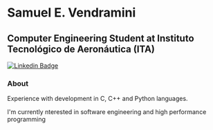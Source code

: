 # Samuel E. Vendramini
## Computer Engineering Student at Instituto Tecnológico de Aeronáutica (ITA)

[![Linkedin Badge](https://img.shields.io/badge/-LinkedIn-blue?style=flat-square&logo=Linkedin&logoColor=white&link=LINK_LINKEDIN)](LINK_LINKEDIN=https://www.linkedin.com/in/samuel-vendramini/)

### About

Experience with development in C, C++ and Python languages.

I'm currently nterested in software engineering and high performance programming


<!--
**samuelv8/samuelv8** is a ✨ _special_ ✨ repository because its `README.md` (this file) appears on your GitHub profile.

Here are some ideas to get you started:

- 🔭 I’m currently working on ...
- 🌱 I’m currently learning ...
- 👯 I’m looking to collaborate on ...
- 🤔 I’m looking for help with ...
- 💬 Ask me about ...
- 📫 How to reach me: ...
- 😄 Pronouns: ...
- ⚡ Fun fact: ...
-->
